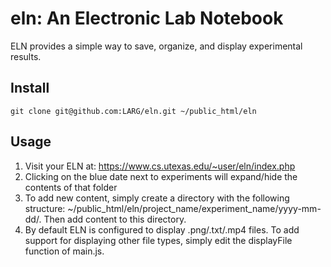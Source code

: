 # eln: An Electronic Lab Notebook

ELN provides a simple way to save, organize, and display experimental results.

## Install
```
git clone git@github.com:LARG/eln.git ~/public_html/eln
```

## Usage
1. Visit your ELN at: https://www.cs.utexas.edu/~user/eln/index.php
2. Clicking on the blue date next to experiments will expand/hide the contents of that folder
3. To add new content, simply create a directory with the following structure: ~/public_html/eln/project_name/experiment_name/yyyy-mm-dd/. Then add content to this directory.
4. By default ELN is configured to display .png/.txt/.mp4 files. To add support for displaying other file types, simply edit the displayFile function of main.js.
